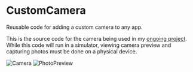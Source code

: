 # CustomCamera

Reusable code for adding a custom camera to any app.

This is the source code for the camera being used in my [ongoing project](https://github.com/KrisRJack/turbo-goggles). While this code will run in a simulator, viewing camera preview and capturing photos must be done on a physical device.

![Camera](https://user-images.githubusercontent.com/35638500/169647086-41fc4be7-ed5c-48d2-82b7-0bc5c0a5858e.jpg)
![PhotoPreview](https://user-images.githubusercontent.com/35638500/169647089-830baf55-5a06-46b5-9b85-a954c3d804ab.jpg)
